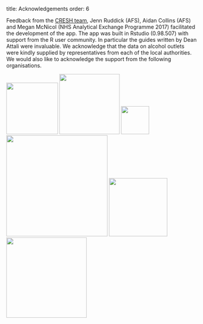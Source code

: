 title: Acknowledgements
order: 6

Feedback from the [CRESH team](https://cresh.org.uk/people/), Jenn Ruddick (AFS), Aidan Collins (AFS) and Megan McNicol (NHS Analytical Exchange Programme 2017) facilitated the development of the app. The app was built in Rstudio (0.98.507) with support from the R user community. In particular the guides written by Dean Attali were invaluable. We acknowledge that the data on alcohol outlets were kindly supplied by representatives from each of the local authorities. We would also like to acknowledge the support from the following organisations.

[<img src="{{ url_for('static', filename='images/AFS.jpg') }}" width=136>](http://www.alcohol-focus-scotland.org.uk/) 
[<img src="{{ url_for('static', filename='images/ESRC.png') }}" width="159">](http://www.esrc.ac.uk/)
[<img src="{{ url_for('static', filename='images/Edin.png') }}" width="74">](http://www.ed.ac.uk/)
[<img src="{{ url_for('static', filename='images/UoG.jpg') }}" width="267">](http://www.gla.ac.uk/)
[<img src="{{ url_for('static', filename='images/ash-logo.png') }}" width="154">](http://www.ashscotland.org.uk/)
[<img src="{{ url_for('static', filename='images/SCPHRP.png') }}" width="212">](http://www.scphrp.ac.uk/)
